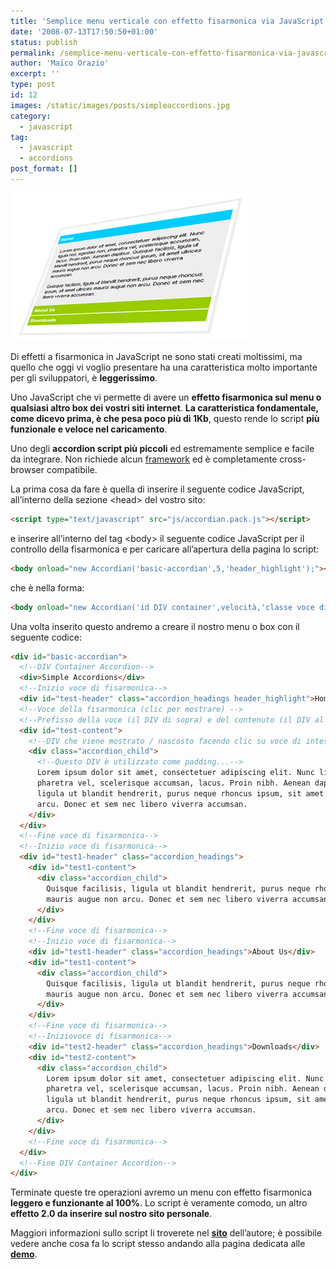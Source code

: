 ```yaml
---
title: 'Semplice menu verticale con effetto fisarmonica via JavaScript!'
date: '2008-07-13T17:50:50+01:00'
status: publish
permalink: /semplice-menu-verticale-con-effetto-fisarmonica-via-javascript
author: 'Maico Orazio'
excerpt: ''
type: post
id: 12
images: /static/images/posts/simpleaccordions.jpg
category:
  - javascript
tag:
  - javascript
  - accordions
post_format: []
---
```


![Simple Accordions](/static/images/posts/simpleaccordions.jpg 'simpleAccordions')

Di effetti a fisarmonica in JavaScript ne sono stati creati moltissimi, ma quello che oggi vi voglio presentare ha una caratteristica molto importante per gli sviluppatori, è **leggerissimo**.

Uno JavaScript che vi permette di avere un **effetto fisarmonica sul menu o qualsiasi altro box dei vostri siti internet**. **La caratteristica fondamentale, come dicevo prima, è che pesa poco più di 1Kb**, questo rende lo script **più funzionale e veloce nel caricamento**.

Uno degli **accordion script più piccoli** ed estremamente semplice e facile da integrare. Non richiede alcun [framework](http://it.wikipedia.org/wiki/Framework 'Framework - Wikipedia') ed è completamente cross-browser compatibile.

La prima cosa da fare è quella di inserire il seguente codice JavaScript, all’interno della sezione &lt;head&gt; del vostro sito:

```html
<script type="text/javascript" src="js/accordian.pack.js"></script>
```

e inserire all’interno del tag &lt;body&gt; il seguente codice JavaScript per il controllo della fisarmonica e per caricare all’apertura della pagina lo script:

```html
<body onload="new Accordian('basic-accordian',5,'header_highlight');"></body>
```

che è nella forma:

```html
<body onload="new Accordian('id DIV container',velocità,'classe voce di fisarmonica');"></body>
```

Una volta inserito questo andremo a creare il nostro menu o box con il seguente codice:

```html
<div id="basic-accordian">
  <!--DIV Container Accordion-->
  <div>Simple Accordions</div>
  <!--Inizio voce di fisarmonica-->
  <div id="test-header" class="accordion_headings header_highlight">Home</div>
  <!--Voce della fisarmonica (clic per mostrare) -->
  <!--Prefisso della voce (il DIV di sopra) e del contenuto (il DIV al di sotto di questa) devono essere lo stesso ... ad es. foo-header &#038; foo-content-->
  <div id="test-content">
    <!--DIV che viene mostrato / nascosto facendo clic su voce di intestazione-->
    <div class="accordion_child">
      <!--Questo DIV è utilizzato come padding...-->
      Lorem ipsum dolor sit amet, consectetuer adipiscing elit. Nunc ligula nisl, egestas non,
      pharetra vel, scelerisque accumsan, lacus. Proin nibh. Aenean dapibus. Quisque facilisis,
      ligula ut blandit hendrerit, purus neque rhoncus ipsum, sit amet ultrices mauris augue non
      arcu. Donec et sem nec libero viverra accumsan.
    </div>
  </div>
  <!--Fine voce di fisarmonica-->
  <!--Inizio voce di fisarmonica-->
  <div id="test1-header" class="accordion_headings">
    <div id="test1-content">
      <div class="accordion_child">
        Quisque facilisis, ligula ut blandit hendrerit, purus neque rhoncus ipsum, sit amet ultrices
        mauris augue non arcu. Donec et sem nec libero viverra accumsan.
      </div>
    </div>
    <!--Fine voce di fisarmonica-->
    <!--Inizio voce di fisarmonica-->
    <div id="test1-header" class="accordion_headings">About Us</div>
    <div id="test1-content">
      <div class="accordion_child">
        Quisque facilisis, ligula ut blandit hendrerit, purus neque rhoncus ipsum, sit amet ultrices
        mauris augue non arcu. Donec et sem nec libero viverra accumsan.
      </div>
    </div>
    <!--Fine voce di fisarmonica-->
    <!--Iniziovoce di fisarmonica-->
    <div id="test2-header" class="accordion_headings">Downloads</div>
    <div id="test2-content">
      <div class="accordion_child">
        Lorem ipsum dolor sit amet, consectetuer adipiscing elit. Nunc ligula nisl, egestas non,
        pharetra vel, scelerisque accumsan, lacus. Proin nibh. Aenean dapibus. Quisque facilisis,
        ligula ut blandit hendrerit, purus neque rhoncus ipsum, sit amet ultrices mauris augue non
        arcu. Donec et sem nec libero viverra accumsan.
      </div>
    </div>
    <!--Fine voce di fisarmonica-->
  </div>
  <!--Fine DIV Container Accordion-->
</div>
```

Terminate queste tre operazioni avremo un menu con effetto fisarmonica **leggero e funzionante al 100%**. Lo script è veramente comodo, un altro **effetto 2.0 da inserire sul nostro sito personale**.

Maggiori informazioni sullo script li troverete nel [**sito**](http://www.dezinerfolio.com/2007/07/19/simple-javascript-accordions/ 'Simple Javascript Accordions') dell’autore; è possibile vedere anche cosa fa lo script stesso andando alla pagina dedicata alle [**demo**](http://www.dezinerfolio.com/wp-content/uploads/accordemo/01.html 'Simple Javascript Accordions - demo').
